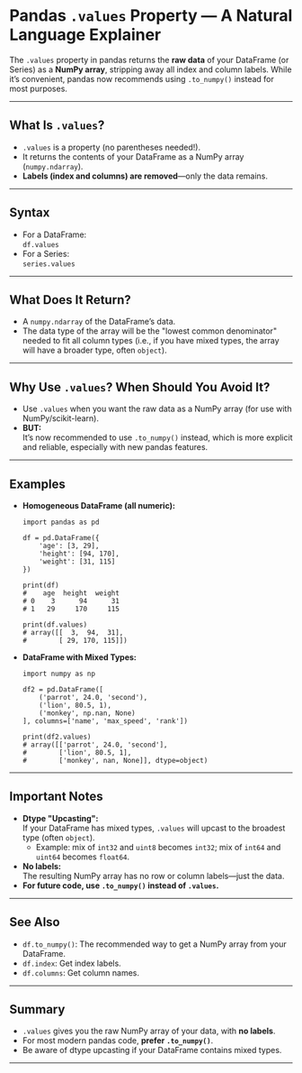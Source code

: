 # Pandas `.values` Property — A Natural Language Explainer

The `.values` property in pandas returns the **raw data** of your DataFrame (or Series) as a **NumPy array**, stripping away all index and column labels. While it’s convenient, pandas now recommends using `.to_numpy()` instead for most purposes.

---

## What Is `.values`?

- `.values` is a property (no parentheses needed!).
- It returns the contents of your DataFrame as a NumPy array (`numpy.ndarray`).
- **Labels (index and columns) are removed**—only the data remains.

---

## Syntax

- For a DataFrame:  
  `df.values`
- For a Series:  
  `series.values`

---

## What Does It Return?

- A `numpy.ndarray` of the DataFrame’s data.
- The data type of the array will be the "lowest common denominator" needed to fit all column types (i.e., if you have mixed types, the array will have a broader type, often `object`).

---

## Why Use `.values`? When Should You Avoid It?

- Use `.values` when you want the raw data as a NumPy array (for use with NumPy/scikit-learn).
- **BUT:**  
  It’s now recommended to use `.to_numpy()` instead, which is more explicit and reliable, especially with new pandas features.

---

## Examples

- **Homogeneous DataFrame (all numeric):**
      
      import pandas as pd

      df = pd.DataFrame({
          'age': [3, 29],
          'height': [94, 170],
          'weight': [31, 115]
      })

      print(df)
      #    age  height  weight
      # 0    3      94      31
      # 1   29     170     115

      print(df.values)
      # array([[  3,  94,  31],
      #        [ 29, 170, 115]])

- **DataFrame with Mixed Types:**
      
      import numpy as np

      df2 = pd.DataFrame([
          ('parrot', 24.0, 'second'),
          ('lion', 80.5, 1),
          ('monkey', np.nan, None)
      ], columns=['name', 'max_speed', 'rank'])

      print(df2.values)
      # array([['parrot', 24.0, 'second'],
      #        ['lion', 80.5, 1],
      #        ['monkey', nan, None]], dtype=object)

---

## Important Notes

- **Dtype "Upcasting":**  
  If your DataFrame has mixed types, `.values` will upcast to the broadest type (often `object`).
  - Example: mix of `int32` and `uint8` becomes `int32`; mix of `int64` and `uint64` becomes `float64`.
- **No labels:**  
  The resulting NumPy array has no row or column labels—just the data.
- **For future code, use `.to_numpy()` instead of `.values`.**

---

## See Also

- `df.to_numpy()`: The recommended way to get a NumPy array from your DataFrame.
- `df.index`: Get index labels.
- `df.columns`: Get column names.

---

## Summary

- `.values` gives you the raw NumPy array of your data, with **no labels**.
- For most modern pandas code, **prefer `.to_numpy()`**.
- Be aware of dtype upcasting if your DataFrame contains mixed types.

---
